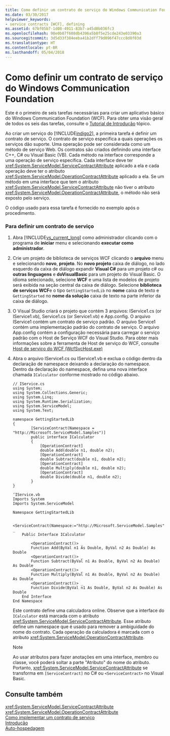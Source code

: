 ```yaml
---
title: Como definir um contrato de serviço do Windows Communication Foundation
ms.date: 03/30/2017
helpviewer_keywords:
- service contracts [WCF], defining
ms.assetid: 67bf05b7-1d08-4911-83b7-a45d0b036fc3
ms.openlocfilehash: 98e0b07f608db4396a5b8f5e25cde243e03390a3
ms.sourcegitcommit: 3d5d33f384eeba41b2dff79d096f47ccc8d8f03d
ms.translationtype: HT
ms.contentlocale: pt-BR
ms.lasthandoff: 05/04/2018
---
```

# <a name="how-to-define-a-windows-communication-foundation-service-contract"></a>Como definir um contrato de serviço do Windows Communication Foundation
Este é o primeiro de seis tarefas necessárias para criar um aplicativo básico do Windows Communication Foundation (WCF). Para obter uma visão geral de todos os seis das tarefas, consulte o [Tutorial de Introdução](../../../docs/framework/wcf/getting-started-tutorial.md) tópico.  
  
 Ao criar um serviço do [!INCLUDE[indigo2](../../../includes/indigo2-md.md)], a primeira tarefa é definir um contrato de serviço. O contrato de serviço especifica a quais operações os serviços dão suporte. Uma operação pode ser considerada como um método de serviço Web. Os contratos são criados definindo uma interface C++, C# ou Visual Basic (VB). Cada método na interface corresponde a uma operação de serviço específica. Cada interface deve ter <xref:System.ServiceModel.ServiceContractAttribute> aplicado a ela e cada operação deve ter o atributo <xref:System.ServiceModel.OperationContractAttribute> aplicado a ela. Se um método em uma interface que tem o atributo <xref:System.ServiceModel.ServiceContractAttribute> não tiver o atributo <xref:System.ServiceModel.OperationContractAttribute>, o método não será exposto pelo serviço.  
  
 O código usado para essa tarefa é fornecido no exemplo após o procedimento.  
  
### <a name="to-define-a-service-contract"></a>Para definir um contrato de serviço  
  
1.  Abra [!INCLUDE[vs_current_long](../../../includes/vs-current-long-md.md)] como administrador clicando com o programa de **iniciar** menu e selecionando **executar como administrador**.  
  
2.  Crie um projeto de biblioteca de serviços WCF clicando o **arquivo** menu e selecionando **novo**, **projeto**. No **novo projeto** caixa de diálogo, no lado esquerdo da caixa de diálogo expandir **Visual C#** para um projeto c# ou **outras linguagens** e **doVisualBasic** para um projeto do Visual Basic. O idioma selecionado, selecione **WCF** e uma lista de modelos de projeto será exibida na seção central da caixa de diálogo. Selecione **biblioteca de serviços WCF**e o tipo `GettingStartedLib` no **nome** caixa de texto e `GettingStarted` no **nome da solução** caixa de texto na parte inferior da caixa de diálogo.  
  
3.  O Visual Studio criará o projeto que contém 3 arquivos: IService1.cs (or IService1.vb), Service1.cs (or Service1.vb) e App.config.  O arquivo IService1 contém um contrato de serviço padrão.  O arquivo Service1 contém uma implementação padrão do contrato de serviço. O arquivo App.config contém a configuração necessária para carregar o serviço padrão com o Host de Serviço WCF do Visual Studio. Para obter mais informações sobre a ferramenta de Host de serviço do WCF, consulte [Host de serviço do WCF (WcfSvcHost.exe)](../../../docs/framework/wcf/wcf-service-host-wcfsvchost-exe.md)  
  
4.  Abra o arquivo IService1.cs ou IService1.vb e exclua o código dentro da declaração de namespace deixando a declaração do namespace. Dentro da declaração do namespace, defina uma nova interface chamada `ICalculator` conforme mostrado no código abaixo.  
  
    ```  
    // IService.cs  
    using System;  
    using System.Collections.Generic;  
    using System.Linq;  
    using System.Runtime.Serialization;  
    using System.ServiceModel;  
    using System.Text;  
  
    namespace GettingStartedLib  
    {  
            [ServiceContract(Namespace = "http://Microsoft.ServiceModel.Samples")]  
            public interface ICalculator  
            {  
                [OperationContract]  
                double Add(double n1, double n2);  
                [OperationContract]  
                double Subtract(double n1, double n2);  
                [OperationContract]  
                double Multiply(double n1, double n2);  
                [OperationContract]  
                double Divide(double n1, double n2);  
            }  
    }  
    ```  
  
    ```  
    ‘IService.vb  
    Imports System  
    Imports System.ServiceModel  
  
    Namespace GettingStartedLib  
  
        <ServiceContract(Namespace:="http://Microsoft.ServiceModel.Samples")> _  
        Public Interface ICalculator  
  
            <OperationContract()> _  
            Function Add(ByVal n1 As Double, ByVal n2 As Double) As Double  
            <OperationContract()> _  
            Function Subtract(ByVal n1 As Double, ByVal n2 As Double) As Double  
            <OperationContract()> _  
            Function Multiply(ByVal n1 As Double, ByVal n2 As Double) As Double  
            <OperationContract()> _  
            Function Divide(ByVal n1 As Double, ByVal n2 As Double) As Double  
        End Interface  
    End Namespace  
    ```  
  
     Este contrato define uma calculadora online. Observe que a interface do `ICalculator` está marcada com o atributo <xref:System.ServiceModel.ServiceContractAttribute>. Esse atributo define um namespace que é usado para remover a ambiguidade do nome do contrato. Cada operação da calculadora é marcada com o atributo <xref:System.ServiceModel.OperationContractAttribute>.  
  
    > [!NOTE]
    >  Ao usar atributos para fazer anotações em uma interface, membro ou classe, você poderá soltar a parte "Atributo" do nome do atributo. Portanto, <xref:System.ServiceModel.ServiceContractAttribute> se transforma em `[ServiceContract]` no C# ou `<ServiceContract>` no Visual Basic.  
  
## <a name="see-also"></a>Consulte também  
 <xref:System.ServiceModel.ServiceContractAttribute>  
 <xref:System.ServiceModel.OperationContractAttribute>  
 [Como implementar um contrato de serviço](../../../docs/framework/wcf/how-to-implement-a-wcf-contract.md)  
 [Introdução](../../../docs/framework/wcf/samples/getting-started-sample.md)  
 [Auto-hospedagem](../../../docs/framework/wcf/samples/self-host.md)
